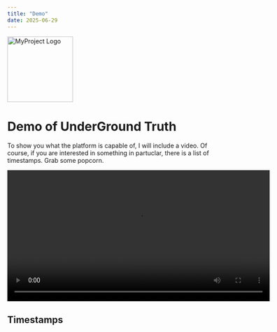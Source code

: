 ```yaml
---
title: "Demo"
date: 2025-06-29
---
```

<p>
  <img src="underground-truth-docs/assets/logo.png" alt="MyProject Logo" width="150">
</p>

# Demo of UnderGround Truth
To show you what the platform is capable of, I will include a video.
Of course, if you are interested in something in partuclar, there is a list of timestamps.
Grab some popcorn.

<video width="600" controls>
  <source src="/underground-truth-docs/docs/assets/cave_show.mp4" type="video/mov">
  Your browser does not support the video tag.
</video>


## Timestamps